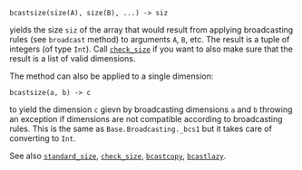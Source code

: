 ```
bcastsize(size(A), size(B), ...) -> siz
```

yields the size `siz` of the array that would result from applying broadcasting rules (see `broadcast` method) to arguments `A`, `B`, etc. The result is a tuple of integers (of type `Int`). Call [`check_size`](@ref) if you want to also make sure that the result is a list of valid dimensions.

The method can also be applied to a single dimension:

```
bcastsize(a, b) -> c
```

to yield the dimension `c` gievn by broadcasting dimensions `a` and `b` throwing an exception if dimensions are not compatible according to broadcasting rules. This is the same as `Base.Broadcasting._bcs1` but it takes care of converting to `Int`.

See also [`standard_size`](@ref), [`check_size`](@ref), [`bcastcopy`](@ref), [`bcastlazy`](@ref).
